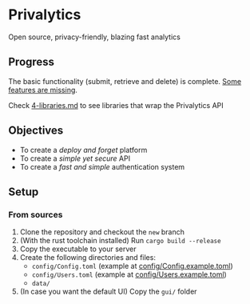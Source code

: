 # Privalytics
Open source, privacy-friendly, blazing fast analytics

## Progress
The basic functionality (submit, retrieve and delete) is complete.
[Some features are missing](docs/2-todo.md).

Check [4-libraries.md](docs/4-libraries.md) to see libraries that wrap the Privalytics API

## Objectives
- To create a _deploy and forget_ platform
- To create a _simple yet secure_ API
- To create a _fast and simple_ authentication system

## Setup
### From sources
1. Clone the repository and checkout the ``new`` branch
2. (With the rust toolchain installed) Run ``cargo build --release``
3. Copy the executable to your server
4. Create the following directories and files:
    - ``config/Config.toml`` (example at [config/Config.example.toml](config/Config.example.toml))
    - ``config/Users.toml`` (example at [config/Users.example.toml](config/Users.example.toml))
    - ``data/``
5. (In case you want the default UI) Copy the ``gui/`` folder
